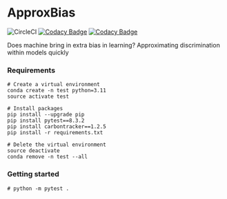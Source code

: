 # ApproxBias

![CircleCI](https://img.shields.io/circleci/build/github/eustomaqua/ApproxBias/master) 
[![Codacy Badge](https://app.codacy.com/project/badge/Coverage/d0f9d3235ebf4454b3f43beb137bb2c7)](https://app.codacy.com/gh/eustomaqua/ApproxBias/dashboard?utm_source=gh&utm_medium=referral&utm_content=&utm_campaign=Badge_coverage) 
[![Codacy Badge](https://app.codacy.com/project/badge/Grade/d0f9d3235ebf4454b3f43beb137bb2c7)](https://app.codacy.com/gh/eustomaqua/ApproxBias/dashboard?utm_source=gh&utm_medium=referral&utm_content=&utm_campaign=Badge_grade) 

Does machine bring in extra bias in learning? Approximating discrimination within models quickly 


### Requirements

```shell
# Create a virtual environment
conda create -n test python=3.11
source activate test

# Install packages
pip install --upgrade pip
pip install pytest==8.3.2
pip install carbontracker==1.2.5
pip install -r requirements.txt

# Delete the virtual environment
source deactivate
conda remove -n test --all
```

### Getting started

```shell
# python -m pytest .
```
